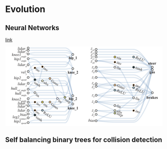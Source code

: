 # Evolution

## Neural Networks

[link](https://weightagnostic.github.io/)

![Image](img1.png)

## Self balancing binary trees for collision detection
